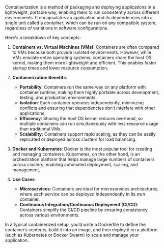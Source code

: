 Containerization is a method of packaging and deploying applications in a lightweight, portable way, enabling them to run consistently across different environments. It encapsulates an application and its dependencies into a single unit called a *container*, which can be run on any compatible system, regardless of variations in software configurations.

Here's a breakdown of key concepts:

1. **Containers vs. Virtual Machines (VMs)**: Containers are often compared to VMs because both provide isolated environments. However, while VMs emulate entire operating systems, containers share the host OS kernel, making them more lightweight and efficient. This enables faster startup times and lower resource consumption.

2. **Containerization Benefits**:
   - **Portability**: Containers run the same way on any platform with container runtime, making them highly portable across development, testing, and production environments.
   - **Isolation**: Each container operates independently, minimizing conflicts and ensuring that dependencies don’t interfere with other applications.
   - **Efficiency**: Sharing the host OS kernel reduces overhead, so multiple containers can run simultaneously with less resource usage than traditional VMs.
   - **Scalability**: Containers support rapid scaling, as they can be easily replicated or deployed across clusters for load balancing.

3. **Docker and Kubernetes**: Docker is the most popular tool for creating and managing containers. Kubernetes, on the other hand, is an orchestration platform that helps manage large numbers of containers across clusters, enabling automated deployment, scaling, and management.

4. **Use Cases**:
   - **Microservices**: Containers are ideal for microservices architectures, where each service can be deployed independently in its own container.
   - **Continuous Integration/Continuous Deployment (CI/CD)**: Containers simplify the CI/CD pipeline by ensuring consistency across various environments.

In a typical containerized setup, you’d write a Dockerfile to define the container’s contents, build it into an image, and then deploy it on a platform (such as Kubernetes or Docker Swarm) to scale and manage your application.